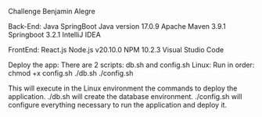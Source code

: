 Challenge Benjamin Alegre

Back-End: Java SpringBoot
Java version 17.0.9
Apache Maven 3.9.1
Springboot 3.2.1
IntelliJ IDEA

FrontEnd: React.js
Node.js v20.10.0
NPM 10.2.3
Visual Studio Code

Deploy the app:
There are 2 scripts: db.sh and config.sh
Linux: Run in order:
chmod +x config.sh
./db.sh
./config.sh

This will execute in the Linux environment the commands to deploy the application. 
./db.sh will create the database environment.
./config.sh will configure everything necessary to run the application and deploy it.
